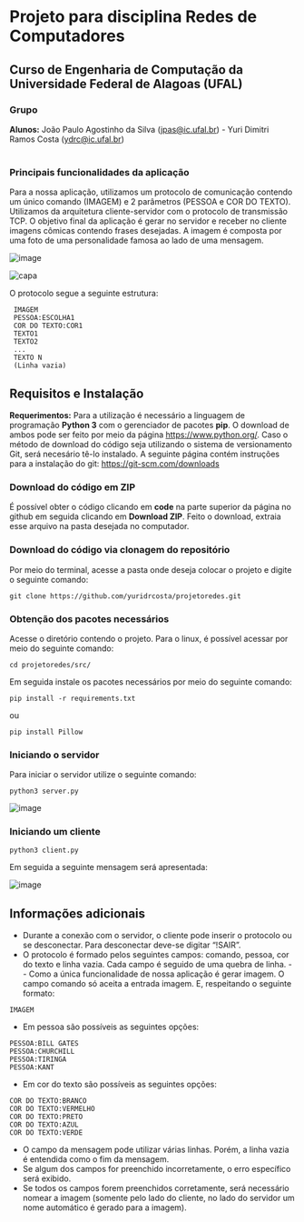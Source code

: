 # Projeto para disciplina Redes de Computadores 
## Curso de Engenharia de Computação da Universidade Federal de Alagoas (UFAL)
### Grupo
**Alunos:** João Paulo Agostinho da Silva (jpas@ic.ufal.br) - Yuri Dimitri Ramos Costa (ydrc@ic.ufal.br) <br/>
<br/>

### Principais funcionalidades da aplicação

Para a nossa aplicação, utilizamos um protocolo de comunicação contendo um único comando (IMAGEM) e 2 parâmetros (PESSOA e COR DO TEXTO). Utilizamos da arquitetura cliente-servidor com o protocolo de transmissão TCP. O objetivo final da aplicação é gerar no servidor e receber no cliente imagens cômicas contendo frases desejadas. A imagem é composta por uma foto de uma personalidade famosa ao lado de uma mensagem.  <br/>

![image](https://user-images.githubusercontent.com/38661715/134221764-ecf5bb7f-fea9-4a73-b1a4-34d67d6c7b98.png)

![capa](https://user-images.githubusercontent.com/38661715/134221920-2ead72d7-c114-43ee-acd2-9cfe223dfea2.png)

 O protocolo segue a seguinte estrutura:
 ````
  IMAGEM
  PESSOA:ESCOLHA1
  COR DO TEXTO:COR1
  TEXTO1
  TEXTO2
  ...
  TEXTO N
  (Linha vazia)
 ````
 
 ## Requisitos e Instalação
 
 **Requerimentos:** Para a utilização é necessário a linguagem de programação **Python 3** com o gerenciador de pacotes **pip**. O download de ambos pode ser feito por meio da página https://www.python.org/. Caso o método de download do código seja utilizando o sistema de versionamento Git, será necesário tê-lo instalado. A seguinte página contém instruções para a instalação do git: https://git-scm.com/downloads  
 
 ### Download do código em ZIP
 
 É possível obter o código clicando em **code** na parte superior da página no github em seguida clicando em **Download ZIP**. Feito o download, extraia esse arquivo na pasta desejada no computador.
 
### Download do código via clonagem do repositório

Por meio do terminal, acesse a pasta onde deseja colocar o projeto e digite o seguinte comando:

````
git clone https://github.com/yuridrcosta/projetoredes.git
````

### Obtenção dos pacotes necessários

Acesse o diretório contendo o projeto. Para o linux, é possível acessar por meio do seguinte comando:
````
cd projetoredes/src/
````
Em seguida instale os pacotes necessários por meio do seguinte comando:
````
pip install -r requirements.txt
````
ou
````
pip install Pillow
````

### Iniciando o servidor

Para iniciar o servidor utilize o seguinte comando:
````
python3 server.py
````
![image](https://user-images.githubusercontent.com/38661715/134238879-9ad35917-20c9-4381-8ab0-d87ebdab99cc.png)

### Iniciando um cliente

````
python3 client.py
````
Em seguida a seguinte mensagem será apresentada:

![image](https://user-images.githubusercontent.com/38661715/134238966-44e2bb78-5104-41ea-88c6-a37ffc435e38.png)

## Informações adicionais

- Durante a conexão com o servidor, o cliente pode inserir o protocolo ou se desconectar. Para desconectar deve-se digitar “!SAIR”.
- O protocolo é formado pelos seguintes campos: comando, pessoa, cor do texto e linha vazia. Cada campo é seguido de uma quebra de linha.
-- Como a única funcionalidade de nossa aplicação é gerar imagem. O campo comando só aceita a entrada imagem. E, respeitando o seguinte formato:
````
IMAGEM
````
- Em pessoa são possíveis as seguintes opções:
````
PESSOA:BILL GATES
PESSOA:CHURCHILL
PESSOA:TIRINGA
PESSOA:KANT
````
- Em cor do texto são possíveis as seguintes opções:
````
COR DO TEXTO:BRANCO
COR DO TEXTO:VERMELHO
COR DO TEXTO:PRETO
COR DO TEXTO:AZUL
COR DO TEXTO:VERDE
````
- O campo da mensagem pode utilizar várias linhas. Porém, a linha vazia é entendida como o fim da mensagem.
- Se algum dos campos for preenchido incorretamente, o erro específico será exibido.
- Se todos os campos forem preenchidos corretamente, será necessário nomear a imagem (somente pelo lado do cliente, no lado do servidor um nome automático é gerado para a imagem). 




 
